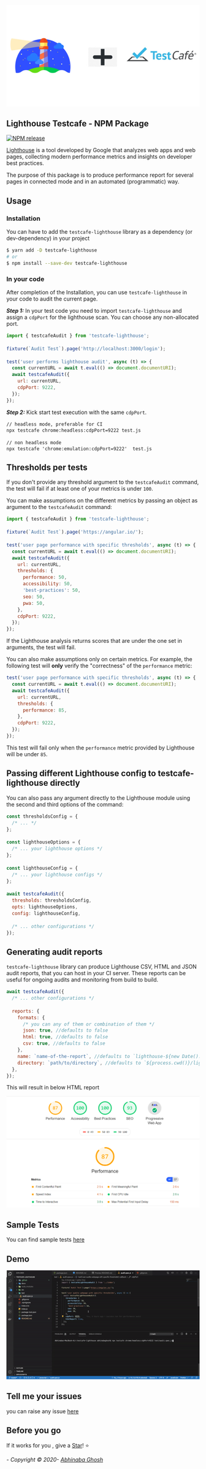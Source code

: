 ![screen](./docs/lh.jpg)

## Lighthouse Testcafe - NPM Package

[![NPM release](https://img.shields.io/npm/v/testcafe-lighthouse.svg 'NPM release')](https://www.npmjs.com/package/testcafe-lighthouse)

[Lighthouse](https://developers.google.com/web/tools/lighthouse) is a tool developed by Google that analyzes web apps and web pages, collecting modern performance metrics and insights on developer best practices.

The purpose of this package is to produce performance report for several pages in connected mode and in an automated (programmatic) way.

## Usage

### Installation

You can have to add the `testcafe-lighthouse` library as a dependency (or dev-dependency) in your project

```sh
$ yarn add -D testcafe-lighthouse
# or
$ npm install --save-dev testcafe-lighthouse
```

### In your code

After completion of the Installation, you can use `testcafe-lighthouse` in your code to audit the current page.

**_Step 1:_**
In your test code you need to import `testcafe-lighthouse` and assign a `cdpPort` for the lighthouse scan. You can choose any non-allocated port.

```js
import { testcafeAudit } from 'testcafe-lighthouse';

fixture(`Audit Test`).page('http://localhost:3000/login');

test('user performs lighthouse audit', async (t) => {
  const currentURL = await t.eval(() => document.documentURI);
  await testcafeAudit({
    url: currentURL,
    cdpPort: 9222,
  });
});
```

**_Step 2:_**
Kick start test execution with the same `cdpPort`.

```ssh
// headless mode, preferable for CI
npx testcafe chrome:headless:cdpPort=9222 test.js

// non headless mode
npx testcafe 'chrome:emulation:cdpPort=9222'  test.js
```

## Thresholds per tests

If you don't provide any threshold argument to the `testcafeAudit` command, the test will fail if at least one of your metrics is under `100`.

You can make assumptions on the different metrics by passing an object as argument to the `testcafeAudit` command:

```javascript
import { testcafeAudit } from 'testcafe-lighthouse';

fixture(`Audit Test`).page('https://angular.io/');

test('user page performance with specific thresholds', async (t) => {
  const currentURL = await t.eval(() => document.documentURI);
  await testcafeAudit({
    url: currentURL,
    thresholds: {
      performance: 50,
      accessibility: 50,
      'best-practices': 50,
      seo: 50,
      pwa: 50,
    },
    cdpPort: 9222,
  });
});
```

If the Lighthouse analysis returns scores that are under the one set in arguments, the test will fail.

You can also make assumptions only on certain metrics. For example, the following test will **only** verify the "correctness" of the `performance` metric:

```javascript
test('user page performance with specific thresholds', async (t) => {
  const currentURL = await t.eval(() => document.documentURI);
  await testcafeAudit({
    url: currentURL,
    thresholds: {
      performance: 85,
    },
    cdpPort: 9222,
  });
});
```

This test will fail only when the `performance` metric provided by Lighthouse will be under `85`.

## Passing different Lighthouse config to testcafe-lighthouse directly

You can also pass any argument directly to the Lighthouse module using the second and third options of the command:

```js
const thresholdsConfig = {
  /* ... */
};

const lighthouseOptions = {
  /* ... your lighthouse options */
};

const lighthouseConfig = {
  /* ... your lighthouse configs */
};

await testcafeAudit({
  thresholds: thresholdsConfig,
  opts: lighthouseOptions,
  config: lighthouseConfig,

  /* ... other configurations */
});
```

## Generating audit reports

`testcafe-lighthouse` library can produce Lighthouse CSV, HTML and JSON audit reports, that you can host in your CI server. These reports can be useful for ongoing audits and monitoring from build to build.

```js
await testcafeAudit({
  /* ... other configurations */

  reports: {
    formats: {
      /* you can any of them or combination of them */
      json: true, //defaults to false
      html: true, //defaults to false
      csv: true, //defaults to false
    },
    name: `name-of-the-report`, //defaults to `lighthouse-${new Date().getTime()}`
    directory: `path/to/directory`, //defaults to `${process.cwd()}/lighthouse`
  },
});
```

This will result in below HTML report

![screen](./docs/lighthouse_report.png)

## Sample Tests

You can find sample tests [here](./test)

## Demo

![demo](./docs/demo.gif)

## Tell me your issues

you can raise any issue [here](https://github.com/abhinaba-ghosh/testcafe-lighthouse/issues)

## Before you go

If it works for you , give a [Star](https://github.com/abhinaba-ghosh/testcafe-lighthouse)! :star:

_- Copyright &copy; 2020- [Abhinaba Ghosh](https://www.linkedin.com/in/abhinaba-ghosh-9a2ab8a0/)_
